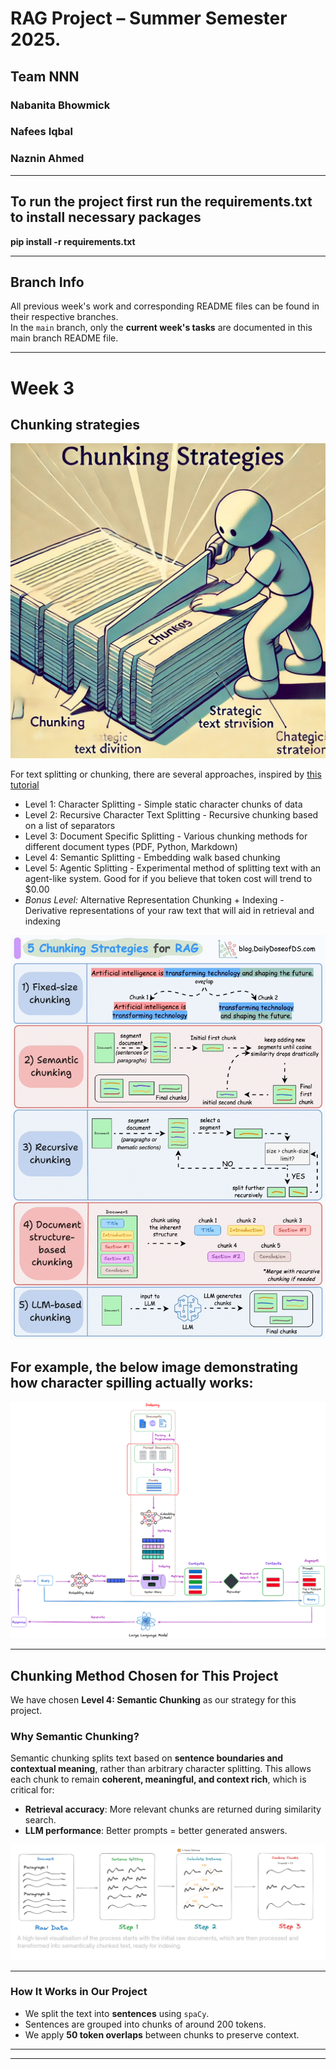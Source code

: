 # RAG Project – Summer Semester 2025. 
## Team NNN
### Nabanita Bhowmick
### Nafees Iqbal
### Naznin Ahmed

---

## To run the project first run the requirements.txt to install necessary packages
**pip install -r requirements.txt**

---

## Branch Info

All previous week's work and corresponding README files can be found in their respective branches.  
In the `main` branch, only the **current week's tasks** are documented in this main branch README file.

---

# Week 3

## Chunking strategies

![Chunking strategies diagram 1](https://github.com/nafees-iqbal/NLProc-Proj-M-SS25/blob/main/images/1_VhFr2tr_FbTjzNyNv5DjWw.png?raw=true)

For text splitting or chunking, there are several approaches, inspired by  [this tutorial](https://github.com/FullStackRetrieval-com/RetrievalTutorials/blob/main/tutorials/LevelsOfTextSplitting/5_Levels_Of_Text_Splitting.ipynb)

- Level 1: Character Splitting - Simple static character chunks of data
- Level 2: Recursive Character Text Splitting - Recursive chunking based on a list of separators
- Level 3: Document Specific Splitting - Various chunking methods for different document types (PDF, Python, Markdown)
- Level 4: Semantic Splitting - Embedding walk based chunking
- Level 5: Agentic Splitting - Experimental method of splitting text with an agent-like system. Good for if you believe that token cost will trend to $0.00
- *Bonus Level:* Alternative Representation Chunking + Indexing - Derivative representations of your raw text that will aid in retrieval and indexing

![Chunking strategies diagram](https://github.com/nafees-iqbal/NLProc-Proj-M-SS25/blob/main/images/92c70184-ba0f-4877-9a55-e4add0e311ad_870x1116.gif?raw=true)

## For example, the below image demonstrating how character spilling actually works:

![Chunking strategies diagram](https://github.com/nafees-iqbal/NLProc-Proj-M-SS25/blob/main/images/1_sBEoJ2xomZl77X6wUmdOlw.png?raw=true)


---

## Chunking Method Chosen for This Project

We have chosen **Level 4: Semantic Chunking** as our strategy for this project.

### Why Semantic Chunking?

Semantic chunking splits text based on **sentence boundaries and contextual meaning**, rather than arbitrary character splitting. This allows each chunk to remain **coherent, meaningful, and context rich**, which is critical for:

- **Retrieval accuracy**: More relevant chunks are returned during similarity search.
- **LLM performance**: Better prompts = better generated answers.

![semantic chunking strategies diagram](https://github.com/nafees-iqbal/NLProc-Proj-M-SS25/blob/main/images/semantic-chunking.png?raw=true)

---

### How It Works in Our Project

- We split the text into **sentences** using `spaCy`.
- Sentences are grouped into chunks of around 200 tokens.
- We apply **50 token overlaps** between chunks to preserve context.

---


---